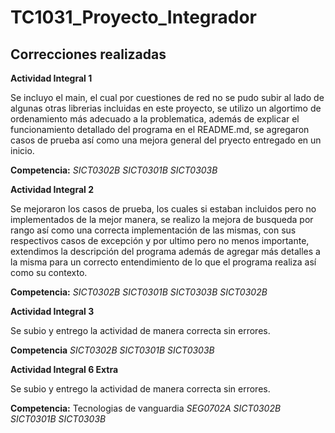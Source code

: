 # TC1031_Proyecto_Integrador #

## Correcciones realizadas ##

**Actividad Integral 1**

Se incluyo el main, el cual por cuestiones de red no se pudo subir al lado de algunas otras librerias incluidas en este proyecto, se utilizo un algortimo de ordenamiento más adecuado a la problematica, además de explicar el funcionamiento detallado del programa en el README.md, se agregaron casos de prueba así como una mejora general del pryecto entregado en un inicio.

**Competencia:** *SICT0302B SICT0301B SICT0303B* 


**Actividad Integral 2**

Se mejoraron los casos de prueba, los cuales si estaban incluidos pero no implementados de la mejor manera, se realizo la mejora de busqueda por rango así como una correcta implementación de las mismas, con sus respectivos casos de excepción y por ultimo pero no menos importante, extendimos la descripción del programa además de agregar más detalles a la misma para un correcto entendimiento de lo que el programa realiza así como su contexto.


**Competencia:** *SICT0302B SICT0301B SICT0303B SICT0302B* 


**Actividad Integral 3**

Se subio y entrego la actividad de manera correcta sin errores.

**Competencia**  *SICT0302B SICT0301B SICT0303B* 


**Actividad Integral 6 Extra**


Se subio y entrego la actividad de manera correcta sin errores.

**Competencia:** Tecnologias de vanguardia *SEG0702A SICT0302B SICT0301B SICT0303B* 

